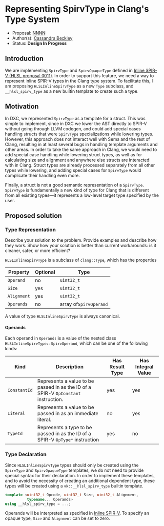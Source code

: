 <!-- {% raw %} -->

# Representing SpirvType in Clang's Type System

- Proposal: [NNNN](NNNN-spirv-types-in-clang.md)
- Author(s): [Cassandra Beckley](https://github.com/cassiebeckley)
- Status: **Design In Progress**

## Introduction

We are implementing `SpirvType` and `SpirvOpaqueType` defined in
[Inline SPIR-V (HLSL proposal 0011)](https://github.com/microsoft/hlsl-specs/blob/main/proposals/0011-inline-spirv.md#types).
In order to support this feature, we need a way to represent inline SPIR-V types
in the Clang type system. To facilitate this, I am proposing
`HLSLInlineSpirvType` as a new `Type` subclass, and `__hlsl_spirv_type` as a new
builtin template to create such a type.

## Motivation

In DXC, we represented `SpirvType` as a template for a struct. This was simple
to implement, since in DXC we lower the AST directly to SPIR-V without going
through LLVM codegen, and could add special cases handling structs that were
`SpirvType` specializations while lowering types. However, this approach does
not interact well with Sema and the rest of Clang, resulting in at least several
bugs in handling template arguments and other areas. In order to take the same
approach in Clang, we would need to add special case handling while lowering
struct types, as well as for calculating size and alignment and anywhere else
structs are interacted with in Clang. Struct types are already processed
separately from all other types while lowering, and adding special cases for
`SpirvType` would complicate their handling even more.

Finally, a struct is not a good semantic representation of a `SpirvType`.
`SpirvType` is fundamentally a new kind of type for Clang that is different from
all existing types—it represents a low-level target type specified by the user.

## Proposed solution

### Type Representation

Describe your solution to the problem. Provide examples and describe how they
work. Show how your solution is better than current workarounds: is it cleaner,
safer, or more efficient?

`HLSLInlineSpirvType` is a subclass of `clang::Type`, which has the properties

| Property    | Optional | Type                   |
| ----------- | -------- | ---------------------- |
| `Operand`   | no       | `uint32_t`             |
| `Size`      | yes      | `uint32_t`             |
| `Alignment` | yes      | `uint32_t`             |
| `Operands`  | no       | array of`SpirvOperand` |

A value of type `HLSLInlineSpirvType` is always canonical.

#### Operands

Each operand in `Operands` is a value of the nested class
`HLSLInlineSpirvType::SpirvOperand`, which can be one of the following kinds:

| Kind         | Description                                                                        | Has Result Type | Has Integral Value |
| ------------ | ---------------------------------------------------------------------------------- | --------------- | ------------------ |
| `ConstantId` | Represents a value to be passed in as the ID of a SPIR-V `OpConstant` instruction. | yes             | yes                |
| `Literal`    | Represents a value to be passed in as an immediate literal.                        | no              | yes                |
| `TypeId`     | Represents a type to be passed in as the ID of a SPIR-V `OpType*` instruction      | yes             | no                 |

### Type Declaration

Since `HLSLInlineSpirvType` types should only be created using the `SpirvType`
and `SpirvOpaqueType` templates, we do not need to provide special syntax for
their declaration. In order to implement these templates, and to avoid the
necessity of creating an additional dependent type, these types will be created
using a `vk::__hlsl_spirv_type` builtin template.

```C++
template <uint32_t Opcode, uint32_t Size, uint32_t Alignment,
          typename... Operands>
using __hlsl_spirv_type = ...;
```

Operands will be interpreted as specified in
[Inline SPIR-V](https://github.com/microsoft/hlsl-specs/blob/main/proposals/0011-inline-spirv.md#types).
To specify an opaque type, `Size` and `Alignment` can be set to zero.

<!--
## Detailed design

_The detailed design is not required until the feature is under review._

This section should grow into a full specification that will provide enough
information for someone who isn't the proposal author to implement the feature.
It should also serve as the basis for documentation for the feature. Each
feature will need different levels of detail here, but some common things to
think through are:

- Is there any potential for changed behavior?
- Will this expose new interfaces that will have support burden?
- How will this proposal be tested?
- Does this require additional hardware/software/human resources?
- What documentation should be updated or authored?

## Alternatives considered (Optional)

If alternative solutions were considered, please provide a brief overview. This
section can also be populated based on conversations that occur during
reviewing.

## Acknowledgments (Optional)

Take a moment to acknowledge the contributions of people other than the author
and sponsor.
-->

<!-- {% endraw %} -->
